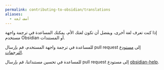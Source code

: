 ```yaml
---
permalink: contributing-to-obsidian/translations
aliases:
  - أضف لغة
---
```


إذا كنت تعرف لغة أخرى، ويفضل أن تكون لغتك الأم، يمكنك المساعدة في ترجمة واجهة مستخدم Obsidian أو المستندات.

للمساعدة في ترجمة واجهة المستخدم، قم بإرسال pull request إلى [مستودع الترجمات](https://github.com/obsidianmd/obsidian-translations).

للمساعدة في تحسين مستنداتنا، قم بإرسال pull request إلى مستودع [obsidian-help](https://github.com/obsidianmd/obsidian-help).
